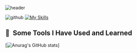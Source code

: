 ![header](https://capsule-render.vercel.app/api?type=waving&color=0:32519b,100:465c99&height=120&section=header&text=Hello%20I'M%20David%20Lorent&fontSize=50&fontColor=ffffff&animation=fadeIn)


<!--
**zowlou/zowlou** is a ✨ _special_ ✨ repository because its `README.md` (this file) appears on your GitHub profile.

Here are some ideas to get you started:

- 🔭 I’m currently working on ...
- 🌱 I’m currently learning ...
- 👯 I’m looking to collaborate on ...
- 🤔 I’m looking for help with ...
- 💬 Ask me about ...
- 📫 How to reach me: ...
- 😄 Pronouns: ...
- ⚡ Fun fact: ...
-->

![github](https://img.shields.io/badge/GitHub-000000?style=for-the-badge&logo=GitHub&logoColor=white)
 [![My Skills](https://skillicons.dev/icons?i=js,html,css,ai,ps,figma,html,css,sass,tailwind,bootstrap,react,php,laravel,visualstudio,github,mysql,nodejs)](https://skillicons.dev)

<h2> 🚀 &nbsp;Some Tools I Have Used and Learned</h2>
 
          
          



[![Anurag's GitHub stats](https://github-readme-stats.vercel.app/api?username=zowlou)]
          
